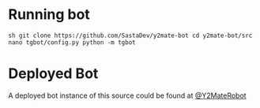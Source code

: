 # Running bot
`sh
git clone https://github.com/SastaDev/y2mate-bot
cd y2mate-bot/src
nano tgbot/config.py
python -m tgbot
`
# Deployed Bot
A deployed bot instance of this source could be found at <a href="https://t.me/Y2MateRobot">@Y2MateRobot</a>

